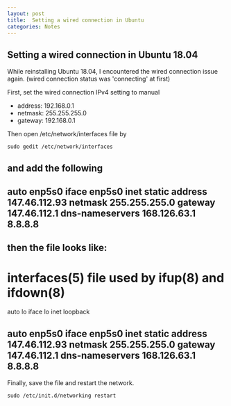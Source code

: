 ```yaml
---
layout: post
title:  Setting a wired connection in Ubuntu
categories: Notes
---
```


## Setting a wired connection in Ubuntu 18.04

While reinstalling Ubuntu 18.04, I encountered the wired connection issue again.
(wired connection status was 'connecting' at first)

First, set the wired connection IPv4 setting to manual
- address: 192.168.0.1
- netmask: 255.255.255.0
- gateway: 192.168.0.1

Then open /etc/network/interfaces file by
```
sudo gedit /etc/network/interfaces
```

and add the following
---------------------------------------
auto enp5s0
iface enp5s0 inet static
address 147.46.112.93
netmask 255.255.255.0
gateway 147.46.112.1
dns-nameservers 168.126.63.1 8.8.8.8
---------------------------------------

then the file looks like:
---------------------------------------
# interfaces(5) file used by ifup(8) and ifdown(8)
auto lo
iface lo inet loopback


auto enp5s0
iface enp5s0 inet static
address 147.46.112.93
netmask 255.255.255.0
gateway 147.46.112.1
dns-nameservers 168.126.63.1 8.8.8.8
---------------------------------------

Finally, save the file and restart the network.
```
sudo /etc/init.d/networking restart
```

